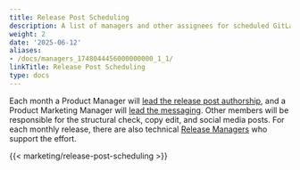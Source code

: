 ```yaml
---
title: Release Post Scheduling
description: A list of managers and other assignees for scheduled GitLab release posts.
weight: 2
date: '2025-06-12'
aliases:
- /docs/managers_1748044456000000000_1_1/
linkTitle: Release Post Scheduling
type: docs
---
```


Each month a Product Manager will [lead the release post authorship](/handbook/marketing/blog#release-post-manager), and a Product Marketing Manager will [lead the messaging](/handbook/marketing/blog#pmm-lead). Other members will be responsible for the structural check, copy edit, and social media posts. For each monthly release, there are also technical [Release Managers](https://about.gitlab.com/community/release-managers/) who support the effort.

<!-- To update the list, see the relevant YAML file https://gitlab.com/gitlab-com/www-gitlab-com/-/blob/master/data/release_post_managers.yml -->

{{< marketing/release-post-scheduling >}}
